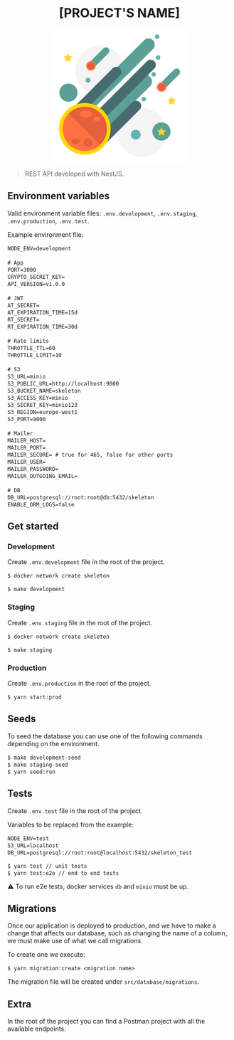 <h1 align='center'>[PROJECT'S NAME]</h1>

<p align='center'>
  <img alt="logo" src="src/assets/client/images/logo.svg" width="300">
</p>

> REST API developed with NestJS.

## Environment variables

Valid environment variable files: `.env.development`, `.env.staging`, `.env.production`, `.env.test`.

Example environment file:

```dotenv
NODE_ENV=development

# App
PORT=3000
CRYPTO_SECRET_KEY=
API_VERSION=v1.0.0

# JWT
AT_SECRET=
AT_EXPIRATION_TIME=15d
RT_SECRET=
RT_EXPIRATION_TIME=30d

# Rate limits
THROTTLE_TTL=60
THROTTLE_LIMIT=10

# S3
S3_URL=minio
S3_PUBLIC_URL=http://localhost:9000
S3_BUCKET_NAME=skeleton
S3_ACCESS_KEY=minio
S3_SECRET_KEY=minio123
S3_REGION=europe-west1
S3_PORT=9000

# Mailer
MAILER_HOST=
MAILER_PORT=
MAILER_SECURE= # true for 465, false for other ports
MAILER_USER=
MAILER_PASSWORD=
MAILER_OUTGOING_EMAIL=

# DB
DB_URL=postgresql://root:root@db:5432/skeleton
ENABLE_ORM_LOGS=false
```

## Get started

### Development

Create `.env.development` file in the root of the project.

```shell
$ docker network create skeleton
```

```shell
$ make development
```

### Staging

Create `.env.staging` file in the root of the project.

```shell
$ docker network create skeleton
```

```shell
$ make staging
```

### Production

Create `.env.production` in the root of the project.

```shell
$ yarn start:prod
```

## Seeds

To seed the database you can use one of the following commands depending on the environment.

```shell
$ make development-seed
$ make staging-seed
$ yarn seed:run
```

## Tests

Create `.env.test` file in the root of the project. 

Variables to be replaced from the example:

```dotenv
NODE_ENV=test
S3_URL=localhost
DB_URL=postgresql://root:root@localhost:5432/skeleton_test
```

```shell
$ yarn test // unit tests
$ yarn test:e2e // end to end tests
```

⚠️ To run e2e tests, docker services `db` and `minio` must be up.

## Migrations

Once our application is deployed to production, and we have to make a change that affects our database, such as changing the name of a column, we must make use of what we call migrations.

To create one we execute:

```shell
$ yarn migration:create <migration name>
```

The migration file will be created under `src/database/migrations`.

## Extra

 In the root of the project you can find a Postman project with all the available endpoints.
